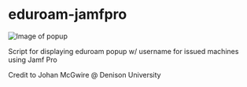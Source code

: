 # eduroam-jamfpro

![Image of popup](https://uc302363c1f3affaaec162817659.previews.dropboxusercontent.com/p/thumb/AAdbyMdia4ytaw7OmAJNYXv7CHzC0gxlLK95rPIyYgBbuq1YX0offldOX4bUb8zmWD31fTeFjnIh-RjCl1UFatnLtS-6qPJqFyaIw_2Tn8mxK0eSGdC2XRH9gzFAwRJgXnPKmvt-kvR1NbfMOcz4l7ZDT50EP323ZAkeSbvE2GaeTugs2KUdJxKKD65tnkuOxxx6qw4sDsV1ZAXD1mfvZcHNWtNIpRt9V-KdibxrbSM0rVxc-bw2KpLWRE60TK2fFM2BM593fEUEVY07SKmYE0NPFrFR_kjt4IvRB85G66e-aWrp1sW_oKfKsORuKjpQYkT2JvqlnhPDX_k4lxHSnUaJSyWSgfHNaeSNR43ZSCGAkNDZujZ23FoPbH66V9yVimc/p.png?fv_content=true&size_mode=5)

Script for displaying eduroam popup w/ username for issued machines using Jamf Pro



Credit to Johan McGwire @ Denison University

